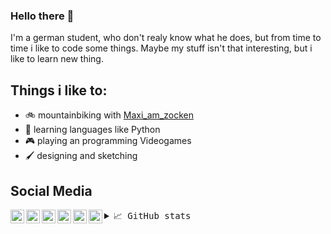 ### Hello there 👋

I'm a german student, who don't realy know what he does, but from time to time i like to code some things.
Maybe my stuff isn't that interesting, but i like to learn new thing.
 
## Things i like to:

- 🚲 mountainbiking with [Maxi_am_zocken] 
- 🌱 learning languages like Python
- 🎮 playing an programming Videogames
- 🖌  designing and sketching 

## Social Media

[<img align="left" alt="Blackinso | Instagram" width="22px" src="https://cdn.jsdelivr.net/npm/simple-icons@v3/icons/instagram.svg" />][instagram]
[<img align="left" alt="Blackinso | Reddit" width="22px" src="https://cdn.jsdelivr.net/npm/simple-icons@v3/icons/reddit.svg" />][reddit]
[<img align="left" alt="Blackinso | YouTube" width="22px" src="https://cdn.jsdelivr.net/npm/simple-icons@v3/icons/youtube.svg" />][youtube]
[<img align="left" alt="Blackinso | Twitter" width="22px" src="https://cdn.jsdelivr.net/npm/simple-icons@v3/icons/twitter.svg" />][twitter]
[<img align="left" alt="Blackinso | Twitter" width="22px" src="https://cdn.jsdelivr.net/npm/simple-icons@3.13.0/icons/steam.svg" />][steam]
[<img align="left" alt="Blackinso | Twitter" width="22px" src="https://cdn.jsdelivr.net/npm/simple-icons@3.13.0/icons/discord.svg" />][discord]

<details>
     <summary> <samp>📈 GitHub stats</samp></summary>
<br/>
 
![Github Stats](https://github-readme-stats.vercel.app/api?username=blackinso&count_private=true&show_icons=true)

<!-- Credit goes to https://github.com/shivammathur -->  

</details>

[Maxi_am_zocken]: https://github.com/MaxiAmZocken
[twitter]: https://twitter.com/Blackinso
[youtube]: https://www.youtube.com/channel/UCtDA9XYGnNGv6SGtn9Rt9kw
[reddit]: https://reddit.com/user/Blackinso
[instagram]: https://instagram.com/Blackinso
[discord]: https://discordapp.com/users/389046934473801728
[steam]: https://steamcommunity.com/profiles/76561198825652859/

